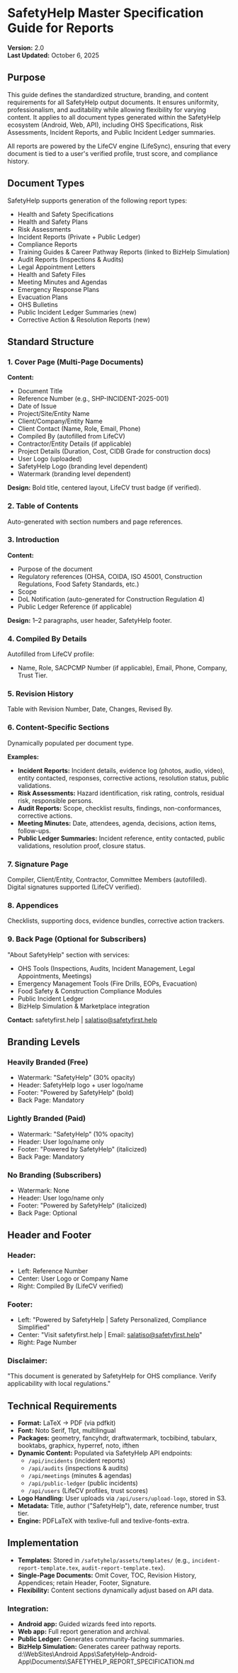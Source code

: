 # SafetyHelp Master Specification Guide for Reports

**Version:** 2.0  
**Last Updated:** October 6, 2025

## Purpose

This guide defines the standardized structure, branding, and content requirements for all SafetyHelp output documents. It ensures uniformity, professionalism, and auditability while allowing flexibility for varying content. It applies to all document types generated within the SafetyHelp ecosystem (Android, Web, API), including OHS Specifications, Risk Assessments, Incident Reports, and Public Incident Ledger summaries.

All reports are powered by the LifeCV engine (LifeSync), ensuring that every document is tied to a user's verified profile, trust score, and compliance history.

## Document Types

SafetyHelp supports generation of the following report types:
- Health and Safety Specifications
- Health and Safety Plans
- Risk Assessments
- Incident Reports (Private + Public Ledger)
- Compliance Reports
- Training Guides & Career Pathway Reports (linked to BizHelp Simulation)
- Audit Reports (Inspections & Audits)
- Legal Appointment Letters
- Health and Safety Files
- Meeting Minutes and Agendas
- Emergency Response Plans
- Evacuation Plans
- OHS Bulletins
- Public Incident Ledger Summaries (new)
- Corrective Action & Resolution Reports (new)

## Standard Structure

### 1. Cover Page (Multi-Page Documents)

**Content:**
- Document Title
- Reference Number (e.g., SHP-INCIDENT-2025-001)
- Date of Issue
- Project/Site/Entity Name
- Client/Company/Entity Name
- Client Contact (Name, Role, Email, Phone)
- Compiled By (autofilled from LifeCV)
- Contractor/Entity Details (if applicable)
- Project Details (Duration, Cost, CIDB Grade for construction docs)
- User Logo (uploaded)
- SafetyHelp Logo (branding level dependent)
- Watermark (branding level dependent)

**Design:** Bold title, centered layout, LifeCV trust badge (if verified).

### 2. Table of Contents

Auto-generated with section numbers and page references.

### 3. Introduction

**Content:**
- Purpose of the document
- Regulatory references (OHSA, COIDA, ISO 45001, Construction Regulations, Food Safety Standards, etc.)
- Scope
- DoL Notification (auto-generated for Construction Regulation 4)
- Public Ledger Reference (if applicable)

**Design:** 1–2 paragraphs, user header, SafetyHelp footer.

### 4. Compiled By Details

Autofilled from LifeCV profile:
- Name, Role, SACPCMP Number (if applicable), Email, Phone, Company, Trust Tier.

### 5. Revision History

Table with Revision Number, Date, Changes, Revised By.

### 6. Content-Specific Sections

Dynamically populated per document type.

**Examples:**
- **Incident Reports:** Incident details, evidence log (photos, audio, video), entity contacted, responses, corrective actions, resolution status, public validations.
- **Risk Assessments:** Hazard identification, risk rating, controls, residual risk, responsible persons.
- **Audit Reports:** Scope, checklist results, findings, non-conformances, corrective actions.
- **Meeting Minutes:** Date, attendees, agenda, decisions, action items, follow-ups.
- **Public Ledger Summaries:** Incident reference, entity contacted, public validations, resolution proof, closure status.

### 7. Signature Page

Compiler, Client/Entity, Contractor, Committee Members (autofilled).  
Digital signatures supported (LifeCV verified).

### 8. Appendices

Checklists, supporting docs, evidence bundles, corrective action trackers.

### 9. Back Page (Optional for Subscribers)

"About SafetyHelp" section with services:
- OHS Tools (Inspections, Audits, Incident Management, Legal Appointments, Meetings)
- Emergency Management Tools (Fire Drills, EOPs, Evacuation)
- Food Safety & Construction Compliance Modules
- Public Incident Ledger
- BizHelp Simulation & Marketplace integration

**Contact:** safetyfirst.help | salatiso@safetyfirst.help

## Branding Levels

### Heavily Branded (Free)
- Watermark: "SafetyHelp" (30% opacity)
- Header: SafetyHelp logo + user logo/name
- Footer: "Powered by SafetyHelp" (bold)
- Back Page: Mandatory

### Lightly Branded (Paid)
- Watermark: "SafetyHelp" (10% opacity)
- Header: User logo/name only
- Footer: "Powered by SafetyHelp" (italicized)
- Back Page: Mandatory

### No Branding (Subscribers)
- Watermark: None
- Header: User logo/name only
- Footer: "Powered by SafetyHelp" (italicized)
- Back Page: Optional

## Header and Footer

### Header:
- Left: Reference Number
- Center: User Logo or Company Name
- Right: Compiled By (LifeCV verified)

### Footer:
- Left: "Powered by SafetyHelp | Safety Personalized, Compliance Simplified"
- Center: "Visit safetyfirst.help | Email: salatiso@safetyfirst.help"
- Right: Page Number

### Disclaimer:
"This document is generated by SafetyHelp for OHS compliance. Verify applicability with local regulations."

## Technical Requirements

- **Format:** LaTeX → PDF (via pdfkit)
- **Font:** Noto Serif, 11pt, multilingual
- **Packages:** geometry, fancyhdr, draftwatermark, tocbibind, tabularx, booktabs, graphicx, hyperref, noto, ifthen
- **Dynamic Content:** Populated via SafetyHelp API endpoints:
  - `/api/incidents` (incident reports)
  - `/api/audits` (inspections & audits)
  - `/api/meetings` (minutes & agendas)
  - `/api/public-ledger` (public incidents)
  - `/api/users` (LifeCV profiles, trust scores)
- **Logo Handling:** User uploads via `/api/users/upload-logo`, stored in S3.
- **Metadata:** Title, author ("SafetyHelp"), date, reference number, trust tier.
- **Engine:** PDFLaTeX with texlive-full and texlive-fonts-extra.

## Implementation

- **Templates:** Stored in `/safetyhelp/assets/templates/` (e.g., `incident-report-template.tex`, `audit-report-template.tex`).
- **Single-Page Documents:** Omit Cover, TOC, Revision History, Appendices; retain Header, Footer, Signature.
- **Flexibility:** Content sections dynamically adjust based on API data.

### Integration:
- **Android app:** Guided wizards feed into reports.
- **Web app:** Full report generation and archival.
- **Public Ledger:** Generates community-facing summaries.
- **BizHelp Simulation:** Generates career pathway reports.</content>
<parameter name="filePath">d:\WebSites\Android Apps\SafetyHelp-Android-App\Documents\SAFETYHELP_REPORT_SPECIFICATION.md